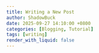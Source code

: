 ```yaml
---
title: Writing a New Post
author: ShadowBuck
date: 2025-09-27 14:10:00 +0800
categories: [Blogging, Tutorial]
tags: [writing]
render_with_liquid: false
---
```

